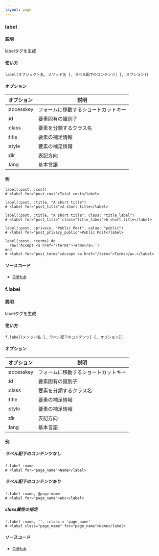 ```yaml
---
layout: page
---
```

### label
#### 説明
labelタグを生成

#### 使い方
    label(オブジェクト名, メソッド名 [, ラベル配下のコンテンツ] [, オプション])

#### オプション

オプション      | 説明
---------- | ------------------
:accesskey | フォームに移動するショートカットキー
:id        | 要素固有の識別子
:class     | 要素を分類するクラス名
:title     | 要素の補足情報
:style     | 要素の補足情報
:dir       | 表記方向
:lang      | 基本言語

#### 例
    label(:post, :cost)
    # <label for="post_cost">Total cost</label>

    label(:post, :title, "A short title")
    # <label for="post_title">A short title</label>

    label(:post, :title, "A short title", class: "title_label")
    # <label for="post_title" class="title_label">A short title</label>

    label(:post, :privacy, "Public Post", value: "public")
    # <label for="post_privacy_public">Public Post</label>

    label(:post, :terms) do
      raw('Accept <a href="/terms">Terms</a>.')
    end
    # <label for="post_terms">Accept <a href="/terms">Terms</a>.</label>

#### ソースコード
* [GitHub](https://github.com/rails/rails/blob/f33d52c95217212cbacc8d5e44b5a8e3cdc6f5b3/actionview/lib/action_view/helpers/form_helper.rb#L1117)

### f.label
#### 説明
labelタグを生成

#### 使い方
    f.label(メソッド名 [, ラベル配下のコンテンツ] [, オプション])

#### オプション

オプション      | 説明
---------- | ------------------
:accesskey | フォームに移動するショートカットキー
:id        | 要素固有の識別子
:class     | 要素を分類するクラス名
:title     | 要素の補足情報
:style     | 要素の補足情報
:dir       | 表記方向
:lang      | 基本言語

#### 例
##### ラベル配下のコンテンツなし
    f.label :name
    # <label for="page_name">Name</label>

##### ラベル配下のコンテンツあり
    f.label :name, @page.name
    # <label for="page_name">abc</label>

##### class属性の指定
    f.label :name, '', :class = 'page_name'
    # <label class="page_name" for="page_name">Name</label>

#### ソースコード
* [GitHub](https://github.com/rails/rails/blob/f33d52c95217212cbacc8d5e44b5a8e3cdc6f5b3/actionview/lib/action_view/helpers/form_helper.rb#L2252)